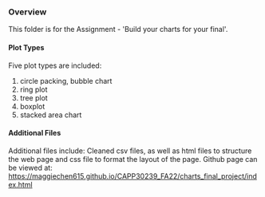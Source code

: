 ### Overview  
This folder is for the Assignment - 'Build your charts for your final'. 

#### Plot Types  
Five plot types are included:  
1. circle packing, bubble chart  
2. ring plot  
3. tree plot  
4. boxplot  
5. stacked area chart


#### Additional Files  
Additional files include: Cleaned csv files, as well as html files to structure the web page and css file to format the layout of the page. Github page can be viewed at: https://maggiechen615.github.io/CAPP30239_FA22/charts_final_project/index.html